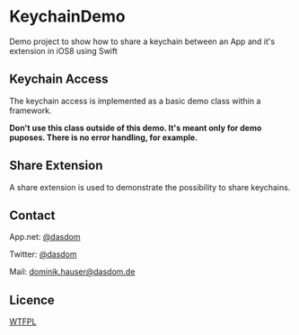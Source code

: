KeychainDemo
============

Demo project to show how to share a keychain between an App and it's extension in iOS8 using Swift

Keychain Access
---------------

The keychain access is implemented as a basic demo class within a framework.

**Don't use this class outside of this demo. It's meant only for demo puposes. There is no error handling, for example.**

Share Extension
---------------

A share extension is used to demonstrate the possibility to share keychains.

Contact
-------

App.net: [@dasdom](https://alpha.app.net/dasdom)

Twitter: [@dasdom](https://twitter.com/dasdom)

Mail: [dominik.hauser@dasdom.de](mailto:dominik.hauser@dasdom.de)

Licence
-------

[WTFPL](http://www.wtfpl.net)
